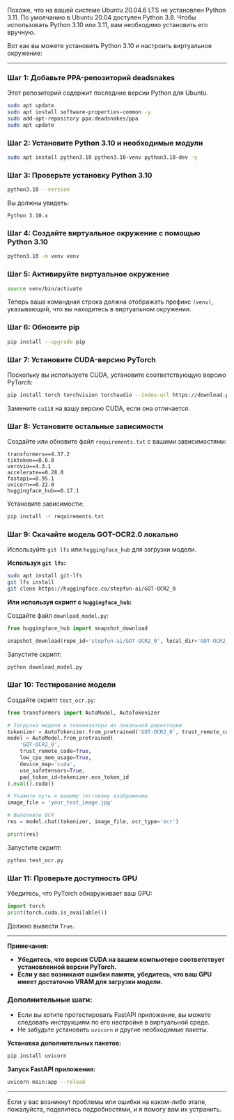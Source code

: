Похоже, что на вашей системе Ubuntu 20.04.6 LTS не установлен Python 3.11. По умолчанию в Ubuntu 20.04 доступен Python 3.8. Чтобы использовать Python 3.10 или 3.11, вам необходимо установить его вручную.

Вот как вы можете установить Python 3.10 и настроить виртуальное окружение:

---

### **Шаг 1: Добавьте PPA-репозиторий deadsnakes**

Этот репозиторий содержит последние версии Python для Ubuntu.

```bash
sudo apt update
sudo apt install software-properties-common -y
sudo add-apt-repository ppa:deadsnakes/ppa
sudo apt update
```

### **Шаг 2: Установите Python 3.10 и необходимые модули**

```bash
sudo apt install python3.10 python3.10-venv python3.10-dev -y
```

### **Шаг 3: Проверьте установку Python 3.10**

```bash
python3.10 --version
```

Вы должны увидеть:

```
Python 3.10.x
```

### **Шаг 4: Создайте виртуальное окружение с помощью Python 3.10**

```bash
python3.10 -m venv venv
```

### **Шаг 5: Активируйте виртуальное окружение**

```bash
source venv/bin/activate
```

Теперь ваша командная строка должна отображать префикс `(venv)`, указывающий, что вы находитесь в виртуальном окружении.

### **Шаг 6: Обновите pip**

```bash
pip install --upgrade pip
```

### **Шаг 7: Установите CUDA-версию PyTorch**

Поскольку вы используете CUDA, установите соответствующую версию PyTorch:

```bash
pip install torch torchvision torchaudio --index-url https://download.pytorch.org/whl/cu118
```

Замените `cu118` на вашу версию CUDA, если она отличается.

### **Шаг 8: Установите остальные зависимости**

Создайте или обновите файл `requirements.txt` с вашими зависимостями:

```text
transformers==4.37.2
tiktoken==0.6.0
verovio==4.3.1
accelerate==0.28.0
fastapi==0.95.1
uvicorn==0.22.0
huggingface_hub==0.17.1
```

Установите зависимости:

```bash
pip install -r requirements.txt
```

### **Шаг 9: Скачайте модель GOT-OCR2.0 локально**

Используйте `git lfs` или `huggingface_hub` для загрузки модели.

**Используя `git lfs`:**

```bash
sudo apt install git-lfs
git lfs install
git clone https://huggingface.co/stepfun-ai/GOT-OCR2_0
```

**Или используя скрипт с `huggingface_hub`:**

Создайте файл `download_model.py`:

```python
from huggingface_hub import snapshot_download

snapshot_download(repo_id='stepfun-ai/GOT-OCR2_0', local_dir='GOT-OCR2_0', local_dir_use_symlinks=False)
```

Запустите скрипт:

```bash
python download_model.py
```

### **Шаг 10: Тестирование модели**

Создайте скрипт `test_ocr.py`:

```python
from transformers import AutoModel, AutoTokenizer

# Загрузка модели и токенизатора из локальной директории
tokenizer = AutoTokenizer.from_pretrained('GOT-OCR2_0', trust_remote_code=True)
model = AutoModel.from_pretrained(
    'GOT-OCR2_0',
    trust_remote_code=True,
    low_cpu_mem_usage=True,
    device_map='cuda',
    use_safetensors=True,
    pad_token_id=tokenizer.eos_token_id
).eval().cuda()

# Укажите путь к вашему тестовому изображению
image_file = 'your_test_image.jpg'

# Выполните OCR
res = model.chat(tokenizer, image_file, ocr_type='ocr')

print(res)
```

Запустите скрипт:

```bash
python test_ocr.py
```

### **Шаг 11: Проверьте доступность GPU**

Убедитесь, что PyTorch обнаруживает ваш GPU:

```python
import torch
print(torch.cuda.is_available())
```

Должно вывести `True`.

---

**Примечания:**

- **Убедитесь, что версия CUDA на вашем компьютере соответствует установленной версии PyTorch.**
- **Если у вас возникают ошибки памяти, убедитесь, что ваш GPU имеет достаточно VRAM для загрузки модели.**

### **Дополнительные шаги:**

- Если вы хотите протестировать FastAPI приложение, вы можете следовать инструкциям по его настройке в виртуальной среде.
- Не забудьте установить `uvicorn` и другие необходимые пакеты.

**Установка дополнительных пакетов:**

```bash
pip install uvicorn
```

**Запуск FastAPI приложения:**

```bash
uvicorn main:app --reload
```

---

Если у вас возникнут проблемы или ошибки на каком-либо этапе, пожалуйста, поделитесь подробностями, и я помогу вам их устранить.
